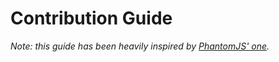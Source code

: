 # Contribution Guide

*Note: this guide has been heavily inspired by [PhantomJS' one](https://github.com/ariya/phantomjs/blob/master/CONTRIBUTING.md).*